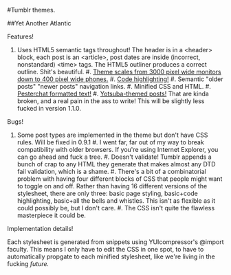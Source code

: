 #Tumblr themes.

##Yet Another Atlantic

Features!

1. Uses HTML5 semantic tags throughout! The header is in a &lt;header&gt; block, each post is an &lt;article&gt;, post dates are inside (incorrect, nonstandard) &lt;time&gt; tags. The HTML5 outliner produces a correct outline. Shit's beautiful.
#. <a href="http://c1qfxugcgy0.tumblr.com/post/17714651298/responsive-design-hijinx">Theme scales from 3000 pixel wide monitors down to 400 pixel wide phones.</a>
#. <a href="c1qfxugcgy0.tumblr.com/post/17363683243/wait-a-minute">Code highlighting!</a>
#. Semantic "older posts" "newer posts" navigation links.
#. Minified CSS and HTML.
#. <a href="http://c1qfxugcgy0.tumblr.com/post/13182369086/how-to-use-css-to-format-pesterlog-text">Pesterchat formatted text!</a>
#. <a href="http://c1qfxugcgy0.tumblr.com/post/16071364335/theworstpersonintheworld-zachandmax-this">Yotsuba-themed posts!</a> That are kinda broken, and a real pain in the ass to write! This will be slightly less fucked in version 1.1.0.

Bugs!

1. Some post types are implemented in the theme but don't have CSS rules. Will be fixed in 0.9.1
#. I went far, far out of my way to break compatibility with older browsers. If you're using Internet Explorer, you can go ahead and fuck a tree.
#. Doesn't validate! Tumblr appends a bunch of crap to any HTML they generate that makes almost any DTD fail validation, which is a shame.
#. There's a bit of a combinatorial problem with having four different blocks of CSS that people might want to toggle on and off. Rather than having 16 different versions of the stylesheet, there are only three: basic page styling, basic+code highlighting, basic+all the bells and whistles. This isn't as flexible as it could possibly be, but I don't care.
#. The CSS isn't quite the flawless masterpiece it could be.

Implementation details!

Each stylesheet is generated from snippets using YUIcompressor's @import faculty. This means I only have to edit the CSS in one spot, to have to automatically propgate to each minified stylesheet, like we're living in the fucking *future.*
